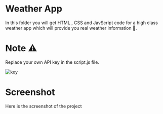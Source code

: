 # Weather App
In this folder you will get HTML , CSS and JavScript code for a high class weather app which will provide you real weather information 📜.

# Note ⚠

Replace your own API key in the script.js file.

![key](https://github.com/user-attachments/assets/54ef671f-9990-4616-b16a-7884fb6d4d0e)

# Screenshot
Here is the screenshot of the project 

